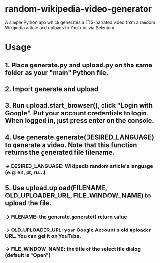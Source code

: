 # random-wikipedia-video-generator
A simple Python app which generates a TTS-narrated video from a random Wikipedia article and uploads to YouTube via Selenium.

# Usage

## 1. Place generate.py and upload.py on the same folder as your "main" Python file.
## 2. Import generate and upload
## 3. Run upload.start_browser(), click "Login with Google". Put your account credentials to login. When logged in, just press enter on the console.
## 4. Use generate.generate(DESIRED_LANGUAGE) to generate a video. Note that this function returns the generated file filename.
### -> DESIRED_LANGUAGE: Wikipedia random article's language (e.g: en, pt, ru...)

## 5. Use upload.upload(FILENAME, OLD_UPLOADER_URL, FILE_WINDOW_NAME) to upload the file.
### -> FILENAME: the generate.generate() return value
### -> OLD_UPLOADER_URL: your Google Account's old uploader URL. You can get it on YouTube.
### -> FILE_WINDOW_NAME: the title of the select file dialog (default is "Open")
